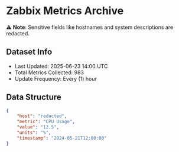 # Zabbix Metrics Archive

⚠️ **Note**: Sensitive fields like hostnames and system descriptions are redacted.

## Dataset Info
- Last Updated: 2025-06-23 14:00 UTC
- Total Metrics Collected: 983
- Update Frequency: Every (1) hour

## Data Structure
```json
{
    "host": "redacted",
    "metric": "CPU Usage",
    "value": "12.5",
    "units": "%",
    "timestamp": "2024-05-21T12:00:00"
}
```
